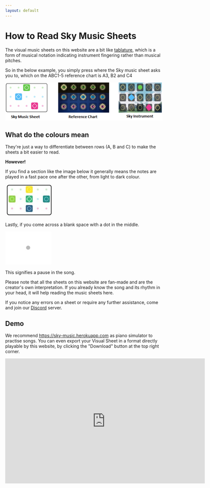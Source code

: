 ```yaml
---
layout: default
---
```


# How to Read Sky Music Sheets

The visual music sheets on this website are a bit like [tablature](./discord.html), which is a form of musical notation indicating instrument fingering rather than musical pitches.

So in the below example, you simply press where the Sky music sheet asks you to, which on the ABC1-5 reference chart is A3, B2 and C4

![skypad](/assets/images/skypad.png)

## What do the colours mean

They're just a way to differentiate between rows (A, B and C) to make the sheets a bit easier to read.

**However!**

If you find a section like the image below it generally means the notes are played in a fast pace one after the other, from light to dark colour.

![colourednotes](./assets/images/colourednotes.JPG)

Lastly, if you come across a blank space with a dot in the middle.

![blank](./assets/images/blank.JPG)

This signifies a pause in the song.

Please note that all the sheets on this website are fan-made and are the creator's own interpretation. If you already know the song and its rhythm in your head, it will help reading the music sheets here.

If you notice any errors on a sheet or require any further assistance, come and join our [Discord](./discord.html) server.

## Demo
 
<p class="home-page"> We recommend <a href="https://sky-music.herokuapp.com">https://sky-music.herokuapp.com</a> as piano simulator to practise songs. You can even export your Visual Sheet in a format directly playable by this website, by clicking the "Download" button at the top right corner.</p>
  
<iframe src="https://player.vimeo.com/video/358248560" width="640" height="400" frameborder="0" allow="autoplay; fullscreen" allowfullscreen></iframe>
